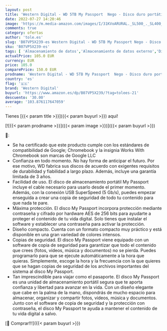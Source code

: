 ```yaml
---
layout: post
title: 'Western Digital - WD 5TB My Passport  Nego - Disco duro portátil  USB 3.0  con software para la gestión de dispositivos  copias de seguridad y protección con contraseña. Funciona con PC  Xbox y PS4'
date: 2022-07-27 14:20:46
image: 'https://m.media-amazon.com/images/I/31KVoARURAL._SL500_._SL400_.jpg'
comments: true
category: ofertas
author: 'tole.es'
slug: 'B07VP5X239-es Western Digital - WD 5TB My Passport Nego - Disco duro...'
sku: 'B07VP5X239-es'
tags: [ 'Almacenamiento de datos','Almacenamiento de datos externo','Discos duros externos','Informática','ps4','western digital','xbox','🇪🇸', ]
actualPrice: 105.0 EUR
currency: EUR
price: 105.0
comparePrice: 150.0 EUR
prodname: 'Western Digital - WD 5TB My Passport  Nego - Disco duro portátil  USB 3.0  con software para la gestión de dispositivos  copias de seguridad y protección con contraseña. Funciona con PC  Xbox y PS4'
country: 'es'
flag: '🇪🇸'
brand: 'Western Digital'
buyurl: 'https://www.amazon.es/dp/B07VP5X239/?tag=tolees-21'
descuento: '30.00'
average: '103.876117647059'
---
```


Tienes [{{< param title >}}]({{< param buyurl >}}) aqui!

[![{{< param prodname >}}]({{< param image >}})]({{< param buyurl >}})

🔎:

- Se ha certificado que este producto cumple con los estándares de compatibilidad de Google; Chromebook y la insignia Works With Chromebook son marcas de Google LLC
- Confianza en todo momento. No hay forma de anticipar el futuro. Por ese motivo, WD fabrica sus discos de acuerdo con exigentes requisitos de durabilidad y fiabilidad a largo plazo. Además, incluye una garantía limitada de 3 años.
- Facilidad de uso. El disco de almacenamiento portátil My Passport incluye el cable necesario para usarlo desde el primer momento. Además, con la conexión USB SuperSpeed (5 Gb/s), puedes empezar enseguida a crear una copia de seguridad de todo tu contenido para que nada te pare.
- Máxima protección. El disco My Passport incorpora protección mediante contraseña y cifrado por hardware AES de 256 bits para ayudarte a proteger el contenido de tu vida digital. Solo tienes que instalar el software y establecer una contraseña para activar la protección.
- Diseño compacto. Cuenta con un formato compacto muy práctico y está disponible en una gran variedad de colores intensos.
- Copias de seguridad. El disco My Passport viene equipado con un software de copia de seguridad para garantizar que todo el contenido que crees (fotos, vídeos, música y documentos) no se pierda. Puedes programarlo para que se ejecute automáticamente a la hora que quieras. Simplemente, escoge la hora y la frecuencia con la que quieres que se hagan copias de seguridad de los archivos importantes del sistema al disco My Passport.
- Tan imprescindible para viajar como el pasaporte. El disco My Passport es una unidad de almacenamiento portátil segura que te aporta confianza y libertad para avanzar en la vida. Con un diseño elegante que cabe en la palma de la mano, dispondrás de mucho espacio para almacenar, organizar y compartir fotos, vídeos, música y documentos. Junto con el software de copia de seguridad y la protección con contraseña, el disco My Passport te ayuda a mantener el contenido de tu vida digital a salvo.

[🛒 Comprar!!!]({{< param buyurl >}})

